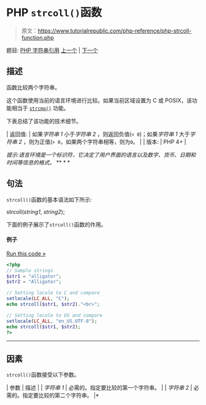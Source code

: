 # PHP `strcoll()`函数

> 原文：<https://www.tutorialrepublic.com/php-reference/php-strcoll-function.php>

题目: [PHP 字符串引用](php-string-functions.php) [上一个](php-strcmp-function.php) | [下一个](php-strcspn-function.php)

## 描述

函数比较两个字符串。

这个函数使用当前的语言环境进行比较。如果当前区域设置为 C 或 POSIX，该功能相当于 [`strcmp()`](php-strcmp-function.php) 功能。

下表总结了该功能的技术细节。

| 返回值: | 如果*字符串 1* 小于*字符串 2* ，则返回负值(`< 0`)；如果*字符串 1* 大于*字符串 2* ，则为正值(`> 0`，如果两个字符串相等，则为`0`。 |
| 版本: | PHP 4+ |

 *提示:语言环境是一个标识符，它决定了用户界面的语言以及数字、货币、日期和时间等信息的格式。*  ** * *

## 句法

`strcoll()`函数的基本语法如下所示:

strcoll(*string1*, *string2*);

下面的例子展示了`strcoll()`函数的作用。

#### 例子

[Run this code »](javascript:void(0); "Disabled")

```php
<?php
// Sample strings
$str1 = "alligator";
$str2 = "Alligator";

// Setting locale to C and compare
setlocale(LC_ALL, "C");
echo strcoll($str1, $str2)."<br>";

// Setting locale to US and compare
setlocale(LC_ALL, "en_US.UTF-8");
echo strcoll($str1, $str2);
?>
```

* * *

## 因素

`strcoll()`函数接受以下参数。

| 参数 | 描述 |
| *字符串 1* | 必需的。指定要比较的第一个字符串。 |
| *字符串 2* | 必需的。指定要比较的第二个字符串。 |*